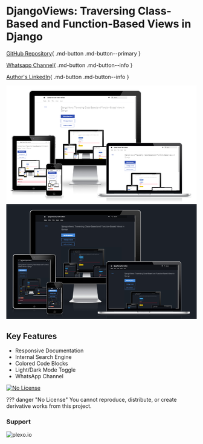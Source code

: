 # DjangoViews: Traversing Class-Based and Function-Based Views in Django

[GitHub Repository](https://github.com/plexoio/djangoviews){ .md-button .md-button--primary }

[Whatsapp Channel](https://whatsapp.com/channel/0029VaCsHbn5a23x7hElJL2r){ .md-button .md-button--info }

[Author's LinkedIn](https://www.linkedin.com/in/arellanofrank/){ .md-button .md-button--info }

![Documentation's Mockup Image, Light Mode](./assets/img/mockup-light.png#only-light)
![Documentation's Mockup Image, Dark Mode](./assets/img/mockup-dark.png#only-dark)

## Key Features

- Responsive Documentation
- Internal Search Engine
- Colored Code Blocks
- Light/Dark Mode Toggle
- WhatsApp Channel

[![No License](https://img.shields.io/badge/License-No_License-red)](about/LICENSE.md) 

??? danger "No License"
    You cannot reproduce, distribute, or create derivative works from this project.

<h3 align="left">Support</h3>
<p><a href="https://www.buymeacoffee.com/plexo.io" rel="noopener noreferrer" target="_blank"> <img align="left" src="https://cdn.buymeacoffee.com/buttons/v2/default-yellow.png" height="50" width="210" alt="plexo.io" /></a></p>
